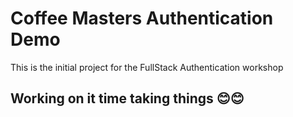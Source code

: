# Coffee Masters Authentication Demo

This is the initial project for the FullStack Authentication workshop
## Working on it time taking things 😊😊
